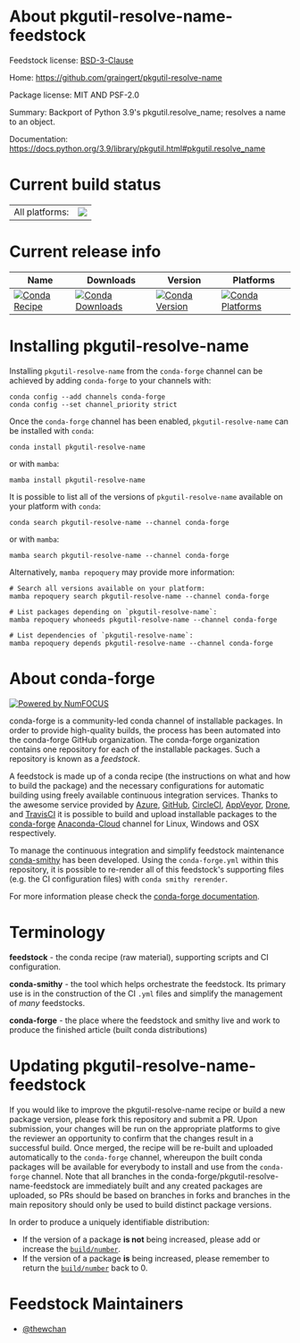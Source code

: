 About pkgutil-resolve-name-feedstock
====================================

Feedstock license: [BSD-3-Clause](https://github.com/conda-forge/pkgutil-resolve-name-feedstock/blob/main/LICENSE.txt)

Home: https://github.com/graingert/pkgutil-resolve-name

Package license: MIT AND PSF-2.0

Summary: Backport of Python 3.9's pkgutil.resolve_name; resolves a name to an object.

Documentation: https://docs.python.org/3.9/library/pkgutil.html#pkgutil.resolve_name

Current build status
====================


<table><tr><td>All platforms:</td>
    <td>
      <a href="https://dev.azure.com/conda-forge/feedstock-builds/_build/latest?definitionId=14146&branchName=main">
        <img src="https://dev.azure.com/conda-forge/feedstock-builds/_apis/build/status/pkgutil-resolve-name-feedstock?branchName=main">
      </a>
    </td>
  </tr>
</table>

Current release info
====================

| Name | Downloads | Version | Platforms |
| --- | --- | --- | --- |
| [![Conda Recipe](https://img.shields.io/badge/recipe-pkgutil--resolve--name-green.svg)](https://anaconda.org/conda-forge/pkgutil-resolve-name) | [![Conda Downloads](https://img.shields.io/conda/dn/conda-forge/pkgutil-resolve-name.svg)](https://anaconda.org/conda-forge/pkgutil-resolve-name) | [![Conda Version](https://img.shields.io/conda/vn/conda-forge/pkgutil-resolve-name.svg)](https://anaconda.org/conda-forge/pkgutil-resolve-name) | [![Conda Platforms](https://img.shields.io/conda/pn/conda-forge/pkgutil-resolve-name.svg)](https://anaconda.org/conda-forge/pkgutil-resolve-name) |

Installing pkgutil-resolve-name
===============================

Installing `pkgutil-resolve-name` from the `conda-forge` channel can be achieved by adding `conda-forge` to your channels with:

```
conda config --add channels conda-forge
conda config --set channel_priority strict
```

Once the `conda-forge` channel has been enabled, `pkgutil-resolve-name` can be installed with `conda`:

```
conda install pkgutil-resolve-name
```

or with `mamba`:

```
mamba install pkgutil-resolve-name
```

It is possible to list all of the versions of `pkgutil-resolve-name` available on your platform with `conda`:

```
conda search pkgutil-resolve-name --channel conda-forge
```

or with `mamba`:

```
mamba search pkgutil-resolve-name --channel conda-forge
```

Alternatively, `mamba repoquery` may provide more information:

```
# Search all versions available on your platform:
mamba repoquery search pkgutil-resolve-name --channel conda-forge

# List packages depending on `pkgutil-resolve-name`:
mamba repoquery whoneeds pkgutil-resolve-name --channel conda-forge

# List dependencies of `pkgutil-resolve-name`:
mamba repoquery depends pkgutil-resolve-name --channel conda-forge
```


About conda-forge
=================

[![Powered by
NumFOCUS](https://img.shields.io/badge/powered%20by-NumFOCUS-orange.svg?style=flat&colorA=E1523D&colorB=007D8A)](https://numfocus.org)

conda-forge is a community-led conda channel of installable packages.
In order to provide high-quality builds, the process has been automated into the
conda-forge GitHub organization. The conda-forge organization contains one repository
for each of the installable packages. Such a repository is known as a *feedstock*.

A feedstock is made up of a conda recipe (the instructions on what and how to build
the package) and the necessary configurations for automatic building using freely
available continuous integration services. Thanks to the awesome service provided by
[Azure](https://azure.microsoft.com/en-us/services/devops/), [GitHub](https://github.com/),
[CircleCI](https://circleci.com/), [AppVeyor](https://www.appveyor.com/),
[Drone](https://cloud.drone.io/welcome), and [TravisCI](https://travis-ci.com/)
it is possible to build and upload installable packages to the
[conda-forge](https://anaconda.org/conda-forge) [Anaconda-Cloud](https://anaconda.org/)
channel for Linux, Windows and OSX respectively.

To manage the continuous integration and simplify feedstock maintenance
[conda-smithy](https://github.com/conda-forge/conda-smithy) has been developed.
Using the ``conda-forge.yml`` within this repository, it is possible to re-render all of
this feedstock's supporting files (e.g. the CI configuration files) with ``conda smithy rerender``.

For more information please check the [conda-forge documentation](https://conda-forge.org/docs/).

Terminology
===========

**feedstock** - the conda recipe (raw material), supporting scripts and CI configuration.

**conda-smithy** - the tool which helps orchestrate the feedstock.
                   Its primary use is in the construction of the CI ``.yml`` files
                   and simplify the management of *many* feedstocks.

**conda-forge** - the place where the feedstock and smithy live and work to
                  produce the finished article (built conda distributions)


Updating pkgutil-resolve-name-feedstock
=======================================

If you would like to improve the pkgutil-resolve-name recipe or build a new
package version, please fork this repository and submit a PR. Upon submission,
your changes will be run on the appropriate platforms to give the reviewer an
opportunity to confirm that the changes result in a successful build. Once
merged, the recipe will be re-built and uploaded automatically to the
`conda-forge` channel, whereupon the built conda packages will be available for
everybody to install and use from the `conda-forge` channel.
Note that all branches in the conda-forge/pkgutil-resolve-name-feedstock are
immediately built and any created packages are uploaded, so PRs should be based
on branches in forks and branches in the main repository should only be used to
build distinct package versions.

In order to produce a uniquely identifiable distribution:
 * If the version of a package **is not** being increased, please add or increase
   the [``build/number``](https://docs.conda.io/projects/conda-build/en/latest/resources/define-metadata.html#build-number-and-string).
 * If the version of a package **is** being increased, please remember to return
   the [``build/number``](https://docs.conda.io/projects/conda-build/en/latest/resources/define-metadata.html#build-number-and-string)
   back to 0.

Feedstock Maintainers
=====================

* [@thewchan](https://github.com/thewchan/)

